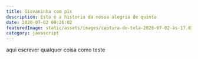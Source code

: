```yaml
---
title: Giovaninha com pis
description: Esta é a historia da nossa alegria de quinta
date: 2020-07-02 09:26:02
featuredImage: static/assets/images/captura-de-tela-2020-07-02-às-17.01.30.png
category: javascript
---
```

aqui escrever qualquer coisa como teste